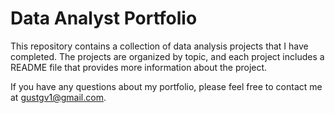 # Data Analyst Portfolio

This repository contains a collection of data analysis projects that I have completed. The projects are organized by topic, and each project includes a README file that provides more information about the project.

If you have any questions about my portfolio, please feel free to contact me at gustgv1@gmail.com.

